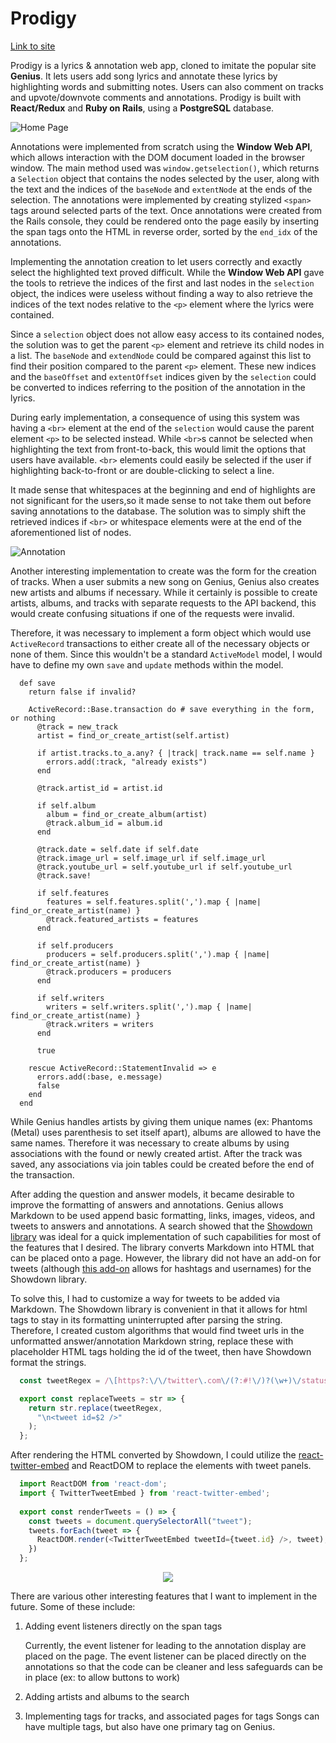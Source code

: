 # Prodigy

[Link to site](https://prodigy-docker.herokuapp.com/)

Prodigy is a lyrics & annotation web app, cloned to imitate the popular site **Genius**. It lets users add song lyrics and annotate these lyrics by highlighting words and submitting notes. Users can also comment on tracks and upvote/downvote comments and annotations. Prodigy is built with **React/Redux** and **Ruby on Rails**, using a **PostgreSQL** database.

![Home Page](/app/assets/images/prodigy.png)

Annotations were implemented from scratch using the **Window Web API**, which allows interaction with the DOM document loaded in the browser window. The main method used was `window.getselection()`, which returns a `Selection` object that contains the nodes selected by the user, along with the text and the indices of the `baseNode` and `extentNode` at the ends of the selection. The annotations were implemented by creating stylized `<span>` tags around selected parts of the text. Once annotations were created from the Rails console, they could be rendered onto the page easily by inserting the span tags onto the HTML in reverse order, sorted by the `end_idx` of the annotations.

Implementing the annotation creation to let users correctly and exactly select the highlighted text proved difficult. While the **Window Web API** gave the tools to retrieve the indices of the first and last nodes in the `selection` object, the indices were useless without finding a way to also retrieve the indices of the text nodes relative to the `<p>` element where the lyrics were contained.

Since a `selection` object does not allow easy access to its contained nodes, the solution was to get the parent `<p>` element and retrieve its child nodes in a list. The `baseNode` and `extendNode` could be compared against this list to find their position compared to the parent `<p>` element. These new indices and the `baseOffset` and `extentOffset` indices given by the `selection` could be converted to indices referring to the position of the annotation in the lyrics.

During early implementation, a consequence of using this system was having a `<br>` element at the end of the `selection` would cause the parent element `<p>` to be selected instead. While `<br>`s cannot be selected when highlighting the text from front-to-back, this would limit the options that users have available. `<br>` elements could easily be selected if the user if highlighting back-to-front or are double-clicking to select a line.

It made sense that whitespaces at the beginning and end of highlights are not significant for the users,so it made sense to not take them out before saving annotations to the database. The solution was to simply shift the retrieved indices if `<br>` or whitespace elements were at the end of the aforementioned list of nodes.

![Annotation](/app/assets/images/annotation.png)

Another interesting implementation to create was the form for the creation of tracks. When a user submits a new song on Genius, Genius also creates new artists and albums if necessary. While it certainly is possible to create artists, albums, and tracks with separate requests to the API backend, this would create confusing situations if one of the requests were invalid.

Therefore, it was necessary to implement a form object which would use `ActiveRecord` transactions to either create all of the necessary objects or none of them. Since this wouldn't be a standard `ActiveModel` model, I would have to define my own `save` and `update` methods within the model.

```
  def save
    return false if invalid?

    ActiveRecord::Base.transaction do # save everything in the form, or nothing
      @track = new_track
      artist = find_or_create_artist(self.artist)

      if artist.tracks.to_a.any? { |track| track.name == self.name }
        errors.add(:track, "already exists")
      end

      @track.artist_id = artist.id

      if self.album
        album = find_or_create_album(artist)
        @track.album_id = album.id
      end

      @track.date = self.date if self.date
      @track.image_url = self.image_url if self.image_url
      @track.youtube_url = self.youtube_url if self.youtube_url
      @track.save!

      if self.features
        features = self.features.split(',').map { |name| find_or_create_artist(name) }
        @track.featured_artists = features
      end

      if self.producers
        producers = self.producers.split(',').map { |name| find_or_create_artist(name) }
        @track.producers = producers
      end

      if self.writers
        writers = self.writers.split(',').map { |name| find_or_create_artist(name) }
        @track.writers = writers
      end
      
      true

    rescue ActiveRecord::StatementInvalid => e
      errors.add(:base, e.message)
      false
    end
  end
```
While Genius handles artists by giving them unique names (ex: Phantoms (Metal) uses parenthesis to set itself apart), albums are allowed to have the same names. Therefore it was necessary to create albums by using associations with the found or newly created artist. After the track was saved, any associations via join tables could be created before the end of the transaction.

After adding the question and answer models, it became desirable to improve the formatting of answers and annotations. Genius allows Markdown to be used append basic formatting, links, images, videos, and tweets to answers and annotations. A search showed that the [Showdown library](https://github.com/showdownjs/showdown) was ideal for a quick implementation of such capabilities for most of the features that I desired. The library converts Markdown into HTML that can be placed onto a page. However, the library did not have an add-on for tweets (although [this add-on](https://github.com/showdownjs/twitter-extension) allows for hashtags and usernames) for the Showdown library.

To solve this, I had to customize a way for tweets to be added via Markdown. The Showdown library is convenient in that it allows for html tags to stay in its formatting uninterrupted after parsing the string. Therefore, I created custom algorithms that would find tweet urls in the unformatted answer/annotation Markdown string, replace these with placeholder HTML tags holding the id of the tweet, then have Showdown format the strings.

```javascript
  const tweetRegex = /\[https?:\/\/twitter\.com\/(?:#!\/)?(\w+)\/status\/(\d+)\]$/g;

  export const replaceTweets = str => {
    return str.replace(tweetRegex, 
      "\n<tweet id=$2 />"
    );
  };
```

After rendering the HTML converted by Showdown, I could utilize the [react-twitter-embed](https://github.com/saurabhnemade/react-twitter-embed) and ReactDOM to replace the elements with tweet panels.

```javascript
  import ReactDOM from 'react-dom';
  import { TwitterTweetEmbed } from 'react-twitter-embed';
  
  export const renderTweets = () => {
    const tweets = document.querySelectorAll("tweet");
    tweets.forEach(tweet => {
      ReactDOM.render(<TwitterTweetEmbed tweetId={tweet.id} />, tweet);
    })
  };
```

<p align="center">
  <img src="/app/assets/images/tweet.png">
</p>

There are various other interesting features that I want to implement in the future. Some of these include:

1. Adding event listeners directly on the span tags

   Currently, the event listener for leading to the annotation display are placed on the page. The event listener can be placed directly on the annotations so that the code can be cleaner and less safeguards can be in place (ex: to allow buttons to work)

2. Adding artists and albums to the search

3. Implementing tags for tracks, and associated pages for tags
   Songs can have multiple tags, but also have one primary tag on Genius.
